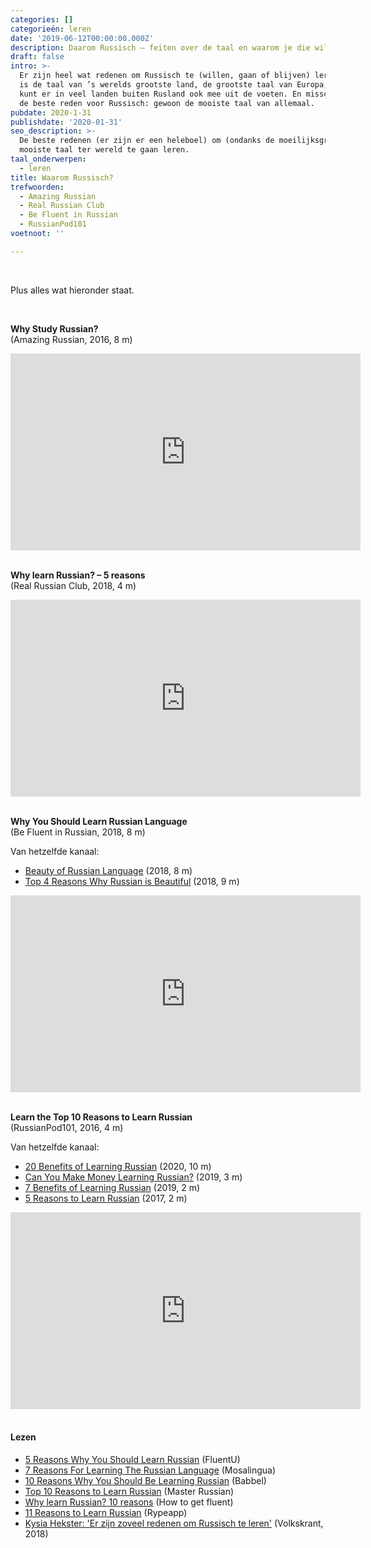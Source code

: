 ```yaml
---
categories: []
categorieën: leren
date: '2019-06-12T00:00:00.000Z'
description: Daarom Russisch – feiten over de taal en waarom je die wilt leren.
draft: false
intro: >-
  Er zijn heel wat redenen om Russisch te (willen, gaan of blijven) leren. Het
  is de taal van ’s werelds grootste land, de grootste taal van Europa, en je
  kunt er in veel landen buiten Rusland ook mee uit de voeten. En misschien wel
  de beste reden voor Russisch: gewoon de mooiste taal van allemaal.
pubdate: 2020-1-31
publishdate: '2020-01-31'
seo_description: >-
  De beste redenen (er zijn er een heleboel) om (ondanks de moeilijksgraad) de
  mooiste taal ter wereld te gaan leren.
taal_onderwerpen:
  - leren
title: Waarom Russisch?
trefwoorden:
  - Amazing Russian
  - Real Russian Club
  - Be Fluent in Russian
  - RussianPod101
voetnoot: ''

---
```


<br/> 

Plus alles wat hieronder staat.

<br/> 

**Why Study Russian?**<br/>
(Amazing Russian, 2016, 8 m)

<iframe width="560" height="315"
src="https://www.youtube.com/embed/vwJROy4khYI" frameborder="0"
allow="accelerometer; autoplay; encrypted-media; gyroscope;
picture-in-picture" allowfullscreen></iframe>

<br/>
<br/> 

**Why learn Russian? – 5 reasons**<br/>
(Real Russian Club, 2018, 4 m) 

<iframe width="560" height="315"
src="https://www.youtube.com/embed/o6BvXEDr-8w"
frameborder="0" allow="accelerometer; autoplay; encrypted-media;
gyroscope; picture-in-picture" allowfullscreen></iframe>

<br/> 
<br/>

**Why You Should Learn Russian Language**<br/>
(Be Fluent in Russian, 2018, 8 m)


Van hetzelfde kanaal:

- [Beauty of Russian Language](https://youtu.be/vyojZtS51KM) (2018, 8 m)
- [Top 4 Reasons Why Russian is Beautiful](https://youtu.be/FxDLBxWM8ns) (2018, 9 m)

<iframe width="560" height="315"
src="https://www.youtube.com/embed/gGT82H3ykLA"
frameborder="0" allow="accelerometer; autoplay; encrypted-media;
gyroscope; picture-in-picture" allowfullscreen></iframe>

<br/> 
<br/> 

**Learn the Top 10 Reasons to Learn Russian**<br/>
(RussianPod101, 2016, 4 m)


Van hetzelfde kanaal:

- [20 Benefits of Learning Russian](https://youtu.be/OJXD6E6MvFs) (2020, 10 m)
- [Can You Make Money Learning Russian?](https://youtu.be/ZyjhZVhakt4) (2019, 3 m)
- [7 Benefits of Learning Russian](https://www.youtube.com/watch?v=kSpz5Te57q0) (2019, 2 m)
- [5 Reasons to Learn Russian](https://youtu.be/uMRQePwPlUc) (2017, 2 m)

<iframe width="560" height="315" src="https://www.youtube.com/embed/a0Z0J3wbj1o" frameborder="0" allow="accelerometer; autoplay; encrypted-media; gyroscope; picture-in-picture" allowfullscreen></iframe>

<br/>
<br/> 


#### Lezen

- [5 Reasons Why You Should Learn Russian](https://www.fluentu.com/blog/russian/why-learn-russian/) (FluentU)
- [7 Reasons For Learning The Russian Language](https://www.mosalingua.com/en/russian-language/) (Mosalingua)
- [10 Reasons Why You Should Be Learning Russian](https://www.babbel.com/en/magazine/reasons-learn-russian/) (Babbel)
- [Top 10 Reasons to Learn Russian](http://masterrussian.com/beginninglessons/why_learn_russian.htm) (Master Russian)
- [Why learn Russian? 10 reasons](https://howtogetfluent.com/why-learn-russian/) (How to get fluent)
- [11 Reasons to Learn Russian](https://www.rypeapp.com/blog/11-reasons-to-learn-russian/) (Rypeapp)
- [Kysia Hekster: 'Er zijn zoveel redenen om Russisch te leren'](https://www.volkskrant.nl/mensen/kysia-hekster-er-zijn-zoveel-redenen-om-russisch-te-leren~ba6d98e4/) (Volkskrant, 2018)

